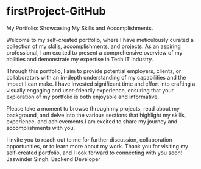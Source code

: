 # firstProject-GitHub
My Portfolio: Showcasing My Skills and Accomplishments.

Welcome to my self-created portfolio, where I have meticulously curated a collection of my skills, accomplishments, and projects. As an aspiring professional, I am excited to present a comprehensive overview of my abilities and demonstrate my expertise in Tech IT Industry.

Through this portfolio, I aim to provide potential employers, clients, or collaborators with an in-depth understanding of my capabilities and the impact I can make. I have invested significant time and effort into crafting a visually engaging and user-friendly experience, ensuring that your exploration of my portfolio is both enjoyable and informative.

Please take a moment to browse through my projects, read about my background, and delve into the various sections that highlight my skills, experience, and achievements.I am excited to share my journey and accomplishments with you.

I invite you to reach out to me for further discussion, collaboration opportunities, or to learn more about my work. Thank you for visiting my self-created portfolio, and I look forward to connecting with you soon!
Jaswinder Singh.
Backend Developer
